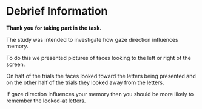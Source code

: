 # Debrief Information

**Thank you for taking part in the task.**

The study was intended to investigate how gaze direction influences memory. 

To do this we presented pictures of faces looking to the left or right of the screen.

On half of the trials the faces looked toward the letters being presented and on the other half of the trials they looked away from the letters. 

If gaze direction influences your memory then you should be more likely to remember the looked-at letters. 
